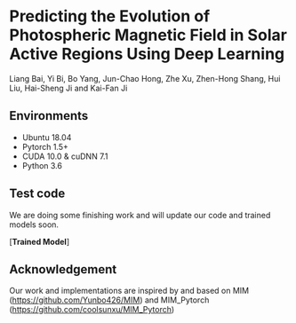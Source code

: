 # Predicting the Evolution of Photospheric Magnetic Field in Solar Active Regions Using Deep Learning

Liang Bai, Yi Bi, Bo Yang, Jun-Chao Hong, Zhe Xu, Zhen-Hong Shang, Hui Liu, Hai-Sheng Ji and Kai-Fan Ji


## Environments
- Ubuntu 18.04
- Pytorch 1.5+
- CUDA 10.0 & cuDNN 7.1
- Python 3.6

## Test code
We are doing some finishing work and will update our code and trained models soon.

[**Trained Model**]


## Acknowledgement
Our work and implementations are inspired by and based on
MIM (<https://github.com/Yunbo426/MIM>) and MIM_Pytorch (<https://github.com/coolsunxu/MIM_Pytorch>) 
